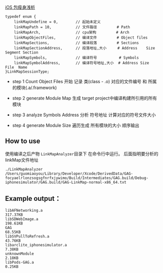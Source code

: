 [iOS 包瘦身浅析](http://778477.github.io/2016/09/01/2016-09-01-iOS%20%E5%8C%85%E7%98%A6%E8%BA%AB%E7%A0%94%E7%A9%B6/)


```
typedef enum {
    linkMapUndefine = 0,        // 起始未定义
    linkMapPath = 10,           // 文件路径         # Path
    linkMapArch,                // cpu架构         # Arch
    linkMapObjectFiles,         // 编译文件         # Object files
    linkMapSections,            // 编译段落         # Sections
    linkMapSectionAddress,      // 段落地址,大小     # Address    Size        Segment Section
    linkMapSymbols,             // 编译符号          # Symbols
    linkMapSymbolAddress,       // 编译符号地址,大小  # Address	Size    	File  Name
}LinkMapSessionType;

```


 
 
 * step 1
 Count Object Files
 开始 记录 类(class - .o) 对应的文件编号 和 所属的模块(.a/.framework)
 
 * step 2
 generate Module Map
 生成 target project中编译构建所引用的所有模块
 
 * step 3
 analyze Symbols Address
 分析 符号地址 计算对应的符号文件大小
 
 * step 4
 generate Module Size
 遍历生成 所有模块的大小 顺序输出

## How to use

使用编译之后产物 `LinkMapAnalyzer`目录下 在命令行中运行。 后面指明要分析的linkMap文件地址

`./LinkMapAnalyzer /Users/guomiaoyou/Library/Developer/Xcode/DerivedData/GAG-focyaelrlonzsogsgfnrfxjywimo/Build/Intermediates/GAG.build/Debug-iphonesimulator/GAG.build/GAG-LinkMap-normal-x86_64.txt`


## Example output：

```
libAFNetworking.a                                                       317.37KB
libSDWebImage.a                                                         198.61KB
GAG                                                                      68.55KB
libSVPullToRefresh.a                                                     43.76KB
libarclite_iphonesimulator.a                                              7.38KB
unknownModule                                                             2.18KB
libPods-GAG.a                                                             0.25KB
```